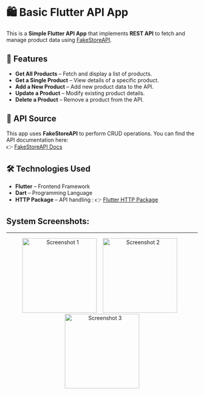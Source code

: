 # 🛍️ Basic Flutter API App  

This is a **Simple Flutter API App** that implements **REST API** to fetch and manage product data using [FakeStoreAPI](https://fakestoreapi.com/docs).  

## 🚀 Features  
- **Get All Products** – Fetch and display a list of products.  
- **Get a Single Product** – View details of a specific product.  
- **Add a New Product** – Add new product data to the API.  
- **Update a Product** – Modify existing product details.  
- **Delete a Product** – Remove a product from the API.  

## 🔗 API Source  
This app uses **FakeStoreAPI** to perform CRUD operations. You can find the API documentation here:  
👉 [FakeStoreAPI Docs](https://fakestoreapi.com/docs)  

## 🛠️ Technologies Used  
- **Flutter** – Frontend Framework  
- **Dart** – Programming Language  
- **HTTP Package** – API handling : 👉 [Flutter HTTP Package](https://pub.dev/packages/http/install) 

## System Screenshots:
---
<p align="center">
  <img src="https://github.com/user-attachments/assets/f86d3e30-d007-4866-b262-908458dd1b22" alt="Screenshot 1" width="196">&nbsp;&nbsp;&nbsp;
  <img src="https://github.com/user-attachments/assets/365216de-c779-44c4-876e-7b971cbd14b6" alt="Screenshot 2" width="196">&nbsp;&nbsp;&nbsp;
  <img src="https://github.com/user-attachments/assets/54a1d716-185d-4bfa-b906-9ec5b9a65f1b" alt="Screenshot 3" width="196">
</p>
